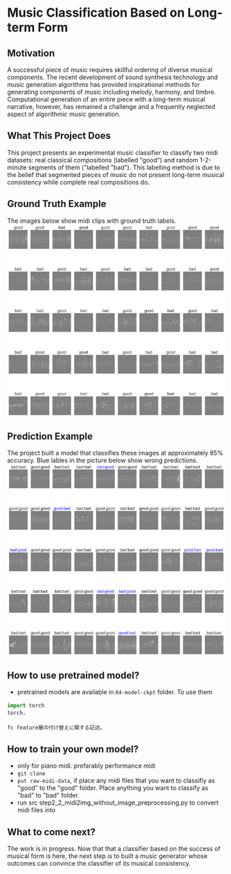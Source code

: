 # Music Classification Based on Long-term Form

## Motivation 
A successful piece of music requires skillful ordering of diverse musical components. The recent development of sound synthesis technology and music generation algorithms has provided inspirational methods for generating components of music including melody, harmony, and timbre. Computational generation of an entire piece with a long-term musical narrative, however, has remained a challenge and a frequently neglected aspect of algorithmic music generation.

## What This Project Does
This project presents an experimental music classifier to classify two midi datasets: real classical compositions (labelled "good") and random 1-2-minute segments of them ("labelled "bad"). This labelling method is due to the belief that segmented pieces of music do not present long-term musical consistency while complete real compositions do.

## Ground Truth Example
The images below show midi clips with ground truth labels.
<br>
![Alt text](05-visualization/20230509_092423_ground_truth_labels.png)

## Prediction Example
The project built a model that classifies these images at approximately 85% accuracy. Blue lables in the picture below show wrong predictions.
<br>
![Alt text](05-visualization/20230509_092423_classification_result.png)

## How to use pretrained model?
* pretrained models are available in `04-model-ckpt` folder. To use them 
```python
import torch
torch.

fc feature層の付け替えに関する記述。
```

## How to train your own model?
* only for piano midi. prefarably performance midi
* `git clone`
* `put raw-midi-data`, if place any midi files that you want to classifiy as "good" to the "good" folder. Place anything you want to classify as "bad" to "bad" folder.
* run src step2_2_midi2img_without_image_preprocessing.py to convert midi files into 


## What to come next?
The work is in progress. Now that that a classifier based on the success of musical form is here, the next step is to built a music generator whose outcomes can convince the classifier of its musical consistency.